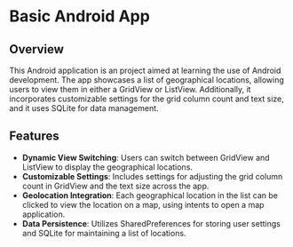 # Basic Android App

## Overview

This Android application is an project aimed at learning the use of Android development. The app showcases a list of geographical locations, allowing users to view them in either a GridView or ListView. Additionally, it incorporates customizable settings for the grid column count and text size, and it uses SQLite for data management.

## Features

- **Dynamic View Switching**: Users can switch between GridView and ListView to display the geographical locations.
- **Customizable Settings**: Includes settings for adjusting the grid column count in GridView and the text size across the app.
- **Geolocation Integration**: Each geographical location in the list can be clicked to view the location on a map, using intents to open a map application.
- **Data Persistence**: Utilizes SharedPreferences for storing user settings and SQLite for maintaining a list of locations.
